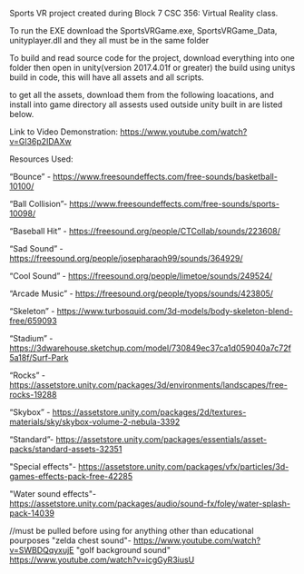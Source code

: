 Sports VR project created during Block 7 CSC 356: Virtual Reality class.

To run the EXE download the SportsVRGame.exe, SportsVRGame_Data, unityplayer.dll
and they all must be in the same folder

To build and read source code for the project, download everything into one folder then open in unity(version 2017.4.01f or greater)
the build using unitys build in code, this will have all assets and all scripts.

to get all the assets, download them from the following loacations, and install into game directory all assests used outside unity built in are listed below.


Link to Video Demonstration: https://www.youtube.com/watch?v=Gl36p2IDAXw

Resources Used:

“Bounce” - https://www.freesoundeffects.com/free-sounds/basketball-10100/

“Ball Collision”- https://www.freesoundeffects.com/free-sounds/sports-10098/

“Baseball Hit” -	https://freesound.org/people/CTCollab/sounds/223608/

“Sad Sound”	-	https://freesound.org/people/josepharaoh99/sounds/364929/

“Cool Sound”	-	https://freesound.org/people/limetoe/sounds/249524/

“Arcade Music” -	https://freesound.org/people/tyops/sounds/423805/

“Skeleton” - https://www.turbosquid.com/3d-models/body-skeleton-blend-free/659093

“Stadium” - https://3dwarehouse.sketchup.com/model/730849ec37ca1d059040a7c72f5a18f/Surf-Park

“Rocks” - https://assetstore.unity.com/packages/3d/environments/landscapes/free-rocks-19288

“Skybox” - https://assetstore.unity.com/packages/2d/textures-materials/sky/skybox-volume-2-nebula-3392

“Standard”- https://assetstore.unity.com/packages/essentials/asset-packs/standard-assets-32351

"Special effects"- https://assetstore.unity.com/packages/vfx/particles/3d-games-effects-pack-free-42285

"Water sound effects"- https://assetstore.unity.com/packages/audio/sound-fx/foley/water-splash-pack-14039

//must be pulled before using for anything other than educational pourposes "zelda chest sound"- https://www.youtube.com/watch?v=SWBDQqyxujE "golf background sound" https://www.youtube.com/watch?v=icgGyR3iusU
